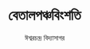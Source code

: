 ---
title: বেতালপঞ্চবিংশতি
layout: toc
author: ঈশ্বরচন্দ্র বিদ্যাসাগর
sidebar-image: ../assets/monkey-ruins.jpg
collectionName: betal-panchabingshati

---